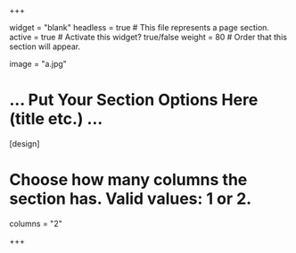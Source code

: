+++

widget = "blank"
headless = true  # This file represents a page section.
active = true  # Activate this widget? true/false
weight = 80  # Order that this section will appear.

image = "a.jpg"

# ... Put Your Section Options Here (title etc.) ...

[design]
  # Choose how many columns the section has. Valid values: 1 or 2.
  columns = "2"


+++